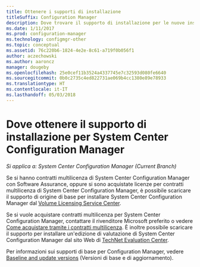 ```yaml
---
title: Ottenere i supporti di installazione
titleSuffix: Configuration Manager
description: Dove trovare il supporto di installazione per le nuove installazioni di System Center Configuration Manager.
ms.date: 1/11/2017
ms.prod: configuration-manager
ms.technology: configmgr-other
ms.topic: conceptual
ms.assetid: 76c220b6-1824-4e2e-8c61-a719f0b056f1
author: aczechowski
ms.author: aaroncz
manager: dougeby
ms.openlocfilehash: 25e0cef11b3524a4337745e7c32593d080fe6640
ms.sourcegitcommit: 0b0c2735c4ed822731ae069b4cc1380e89e78933
ms.translationtype: HT
ms.contentlocale: it-IT
ms.lasthandoff: 05/03/2018
---
```

# <a name="where-to-get-installation-media-for-system-center-configuration-manager"></a>Dove ottenere il supporto di installazione per System Center Configuration Manager

*Si applica a: System Center Configuration Manager (Current Branch)*

Se si hanno contratti multilicenza di System Center Configuration Manager con Software Assurance, oppure si sono acquistate licenze per contratti multilicenza di System Center Configuration Manager, è possibile scaricare il supporto di origine di base per installare System Center Configuration Manager dal [Volume Licensing Service Center](https://www.microsoft.com/Licensing/servicecenter/default.aspx).   

Se si vuole acquistare contratti multilicenza per System Center Configuration Manager, contattare il rivenditore Microsoft preferito o vedere [Come acquistare tramite i contratti multilicenza]( https://www.microsoft.com/Licensing/how-to-buy/how-to-buy.aspx). È inoltre possibile scaricare il supporto per installare un'edizione di valutazione di System Center Configuration Manager dal sito Web di [TechNet Evaluation Center]( https://www.microsoft.com/en-us/evalcenter/evaluate-system-center-configuration-manager-and-endpoint-protection).

Per informazioni sui supporti di base per Configuration Manager, vedere [Baseline and update versions](/sccm/core/servers/manage/updates#a-namebkmkbaselinesa-baseline-and-update-versions) (Versioni di base e di aggiornamento).
